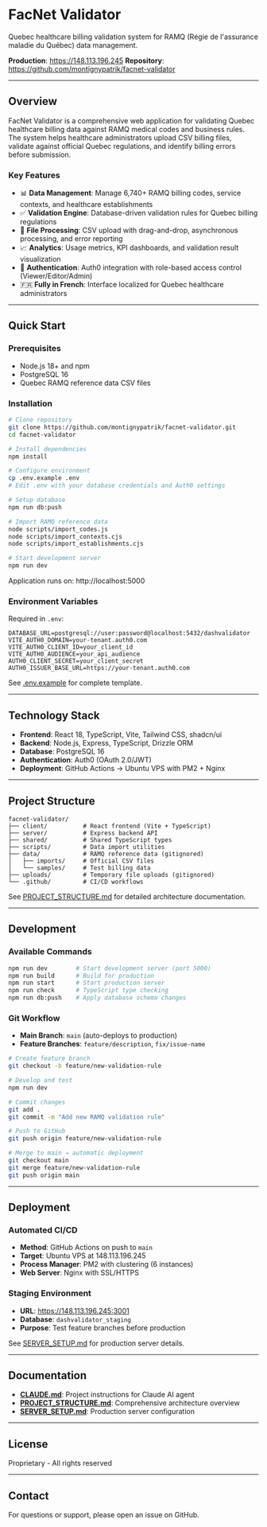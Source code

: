 # FacNet Validator

Quebec healthcare billing validation system for RAMQ (Régie de l'assurance maladie du Québec) data management.

**Production**: https://148.113.196.245
**Repository**: https://github.com/montignypatrik/facnet-validator

---

## Overview

FacNet Validator is a comprehensive web application for validating Quebec healthcare billing data against RAMQ medical codes and business rules. The system helps healthcare administrators upload CSV billing files, validate against official Quebec regulations, and identify billing errors before submission.

### Key Features
- 📊 **Data Management**: Manage 6,740+ RAMQ billing codes, service contexts, and healthcare establishments
- ✅ **Validation Engine**: Database-driven validation rules for Quebec billing regulations
- 📁 **File Processing**: CSV upload with drag-and-drop, asynchronous processing, and error reporting
- 📈 **Analytics**: Usage metrics, KPI dashboards, and validation result visualization
- 🔐 **Authentication**: Auth0 integration with role-based access control (Viewer/Editor/Admin)
- 🇫🇷 **Fully in French**: Interface localized for Quebec healthcare administrators

---

## Quick Start

### Prerequisites
- Node.js 18+ and npm
- PostgreSQL 16
- Quebec RAMQ reference data CSV files

### Installation

```bash
# Clone repository
git clone https://github.com/montignypatrik/facnet-validator.git
cd facnet-validator

# Install dependencies
npm install

# Configure environment
cp .env.example .env
# Edit .env with your database credentials and Auth0 settings

# Setup database
npm run db:push

# Import RAMQ reference data
node scripts/import_codes.js
node scripts/import_contexts.cjs
node scripts/import_establishments.cjs

# Start development server
npm run dev
```

Application runs on: http://localhost:5000

### Environment Variables

Required in `.env`:
```env
DATABASE_URL=postgresql://user:password@localhost:5432/dashvalidator
VITE_AUTH0_DOMAIN=your-tenant.auth0.com
VITE_AUTH0_CLIENT_ID=your_client_id
VITE_AUTH0_AUDIENCE=your_api_audience
AUTH0_CLIENT_SECRET=your_client_secret
AUTH0_ISSUER_BASE_URL=https://your-tenant.auth0.com
```

See [.env.example](.env.example) for complete template.

---

## Technology Stack

- **Frontend**: React 18, TypeScript, Vite, Tailwind CSS, shadcn/ui
- **Backend**: Node.js, Express, TypeScript, Drizzle ORM
- **Database**: PostgreSQL 16
- **Authentication**: Auth0 (OAuth 2.0/JWT)
- **Deployment**: GitHub Actions → Ubuntu VPS with PM2 + Nginx

---

## Project Structure

```
facnet-validator/
├── client/          # React frontend (Vite + TypeScript)
├── server/          # Express backend API
├── shared/          # Shared TypeScript types
├── scripts/         # Data import utilities
├── data/            # RAMQ reference data (gitignored)
│   ├── imports/     # Official CSV files
│   └── samples/     # Test billing data
├── uploads/         # Temporary file uploads (gitignored)
└── .github/         # CI/CD workflows
```

See [PROJECT_STRUCTURE.md](PROJECT_STRUCTURE.md) for detailed architecture documentation.

---

## Development

### Available Commands

```bash
npm run dev        # Start development server (port 5000)
npm run build      # Build for production
npm run start      # Start production server
npm run check      # TypeScript type checking
npm run db:push    # Apply database schema changes
```

### Git Workflow

- **Main Branch**: `main` (auto-deploys to production)
- **Feature Branches**: `feature/description`, `fix/issue-name`

```bash
# Create feature branch
git checkout -b feature/new-validation-rule

# Develop and test
npm run dev

# Commit changes
git add .
git commit -m "Add new RAMQ validation rule"

# Push to GitHub
git push origin feature/new-validation-rule

# Merge to main → automatic deployment
git checkout main
git merge feature/new-validation-rule
git push origin main
```

---

## Deployment

### Automated CI/CD
- **Method**: GitHub Actions on push to `main`
- **Target**: Ubuntu VPS at 148.113.196.245
- **Process Manager**: PM2 with clustering (6 instances)
- **Web Server**: Nginx with SSL/HTTPS

### Staging Environment
- **URL**: https://148.113.196.245:3001
- **Database**: `dashvalidator_staging`
- **Purpose**: Test feature branches before production

See [SERVER_SETUP.md](SERVER_SETUP.md) for production server details.

---

## Documentation

- **[CLAUDE.md](CLAUDE.md)**: Project instructions for Claude AI agent
- **[PROJECT_STRUCTURE.md](PROJECT_STRUCTURE.md)**: Comprehensive architecture overview
- **[SERVER_SETUP.md](SERVER_SETUP.md)**: Production server configuration

---

## License

Proprietary - All rights reserved

---

## Contact

For questions or support, please open an issue on GitHub.

